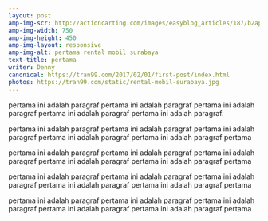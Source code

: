 ```yaml
---
layout: post
amp-img-scr: http://actioncarting.com/images/easyblog_articles/187/b2ap3_large_Safety.jpg
amp-img-width: 750
amp-img-height: 450
amp-img-layout: responsive
amp-img-alt: pertama rental mobil surabaya
text-title: pertama
writer: Denny
canonical: https://tran99.com/2017/02/01/first-post/index.html
photos: https://tran99.com/static/rental-mobil-surabaya.jpg
---
```

<p class="post">pertama ini adalah paragraf pertama ini adalah paragraf pertama  ini adalah paragraf pertama ini adalah paragraf pertama ini adalah paragraf.</p>

<p class="post">pertama ini adalah paragraf pertama ini adalah paragraf pertama  ini adalah paragraf pertama ini adalah paragraf pertama ini adalah paragraf pertama</p>
<p class="post">pertama ini adalah paragraf pertama ini adalah paragraf pertama  ini adalah paragraf pertama ini adalah paragraf pertama ini adalah paragraf pertama</p>
<p class="post">pertama ini adalah paragraf pertama ini adalah paragraf pertama  ini adalah paragraf pertama ini adalah paragraf pertama ini adalah paragraf pertama</p>
<p class="post">pertama ini adalah paragraf pertama ini adalah paragraf pertama  ini adalah paragraf pertama ini adalah paragraf pertama ini adalah paragraf pertama</p>
